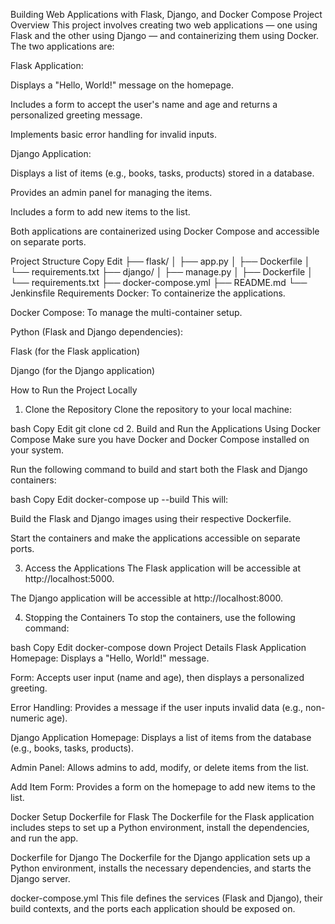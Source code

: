 Building Web Applications with Flask, Django, and Docker Compose
Project Overview
This project involves creating two web applications — one using Flask and the other using Django — and containerizing them using Docker. The two applications are:

Flask Application:

Displays a "Hello, World!" message on the homepage.

Includes a form to accept the user's name and age and returns a personalized greeting message.

Implements basic error handling for invalid inputs.

Django Application:

Displays a list of items (e.g., books, tasks, products) stored in a database.

Provides an admin panel for managing the items.

Includes a form to add new items to the list.

Both applications are containerized using Docker Compose and accessible on separate ports.

Project Structure
Copy
Edit
├── flask/
│   ├── app.py
│   ├── Dockerfile
│   └── requirements.txt
├── django/
│   ├── manage.py
│   ├── Dockerfile
│   └── requirements.txt
├── docker-compose.yml
├── README.md
└── Jenkinsfile
Requirements
Docker: To containerize the applications.

Docker Compose: To manage the multi-container setup.

Python (Flask and Django dependencies):

Flask (for the Flask application)

Django (for the Django application)

How to Run the Project Locally
1. Clone the Repository
Clone the repository to your local machine:

bash
Copy
Edit
git clone <your-github-repo-url>
cd <your-repo-directory>
2. Build and Run the Applications Using Docker Compose
Make sure you have Docker and Docker Compose installed on your system.

Run the following command to build and start both the Flask and Django containers:

bash
Copy
Edit
docker-compose up --build
This will:

Build the Flask and Django images using their respective Dockerfile.

Start the containers and make the applications accessible on separate ports.

3. Access the Applications
The Flask application will be accessible at http://localhost:5000.

The Django application will be accessible at http://localhost:8000.

4. Stopping the Containers
To stop the containers, use the following command:

bash
Copy
Edit
docker-compose down
Project Details
Flask Application
Homepage: Displays a "Hello, World!" message.

Form: Accepts user input (name and age), then displays a personalized greeting.

Error Handling: Provides a message if the user inputs invalid data (e.g., non-numeric age).

Django Application
Homepage: Displays a list of items from the database (e.g., books, tasks, products).

Admin Panel: Allows admins to add, modify, or delete items from the list.

Add Item Form: Provides a form on the homepage to add new items to the list.

Docker Setup
Dockerfile for Flask
The Dockerfile for the Flask application includes steps to set up a Python environment, install the dependencies, and run the app.

Dockerfile for Django
The Dockerfile for the Django application sets up a Python environment, installs the necessary dependencies, and starts the Django server.

docker-compose.yml
This file defines the services (Flask and Django), their build contexts, and the ports each application should be exposed on.



